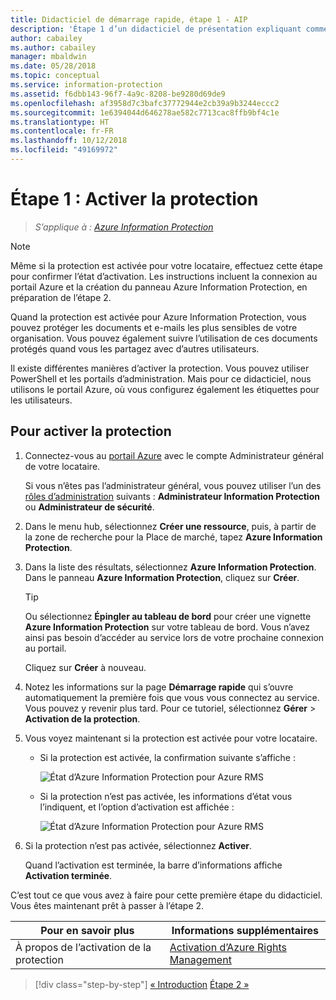 ```yaml
---
title: Didacticiel de démarrage rapide, étape 1 - AIP
description: 'Étape 1 d’un didacticiel de présentation expliquant comment tester rapidement Azure Information Protection : Activer le service de protection.'
author: cabailey
ms.author: cabailey
manager: mbaldwin
ms.date: 05/28/2018
ms.topic: conceptual
ms.service: information-protection
ms.assetid: f6dbb143-96f7-4a9c-8208-be9280d69de9
ms.openlocfilehash: af3958d7c3bafc37772944e2cb39a9b3244eccc2
ms.sourcegitcommit: 1e6394044d646278ae582c7713cac8ffb9bf4c1e
ms.translationtype: HT
ms.contentlocale: fr-FR
ms.lasthandoff: 10/12/2018
ms.locfileid: "49169972"
---
```

# <a name="step-1-activate-protection"></a>Étape 1 : Activer la protection
 
>*S’applique à : [Azure Information Protection](https://azure.microsoft.com/pricing/details/information-protection)*

> [!NOTE]
>Même si la protection est activée pour votre locataire, effectuez cette étape pour confirmer l’état d’activation. Les instructions incluent la connexion au portail Azure et la création du panneau Azure Information Protection, en préparation de l’étape 2.

Quand la protection est activée pour Azure Information Protection, vous pouvez protéger les documents et e-mails les plus sensibles de votre organisation. Vous pouvez également suivre l’utilisation de ces documents protégés quand vous les partagez avec d’autres utilisateurs. 

Il existe différentes manières d’activer la protection. Vous pouvez utiliser PowerShell et les portails d’administration. Mais pour ce didacticiel, nous utilisons le portail Azure, où vous configurez également les étiquettes pour les utilisateurs. 

## <a name="to-activate-protection"></a>Pour activer la protection

1. Connectez-vous au [portail Azure](https://portal.azure.com) avec le compte Administrateur général de votre locataire. 
    
    Si vous n’êtes pas l’administrateur général, vous pouvez utiliser l’un des [rôles d’administration](/azure/active-directory/active-directory-assign-admin-roles-azure-portal) suivants : **Administrateur Information Protection** ou **Administrateur de sécurité**.

2. Dans le menu hub, sélectionnez **Créer une ressource**, puis, à partir de la zone de recherche pour la Place de marché, tapez **Azure Information Protection**. 
    
3. Dans la liste des résultats, sélectionnez **Azure Information Protection**. Dans le panneau **Azure Information Protection**, cliquez sur **Créer**.
    
    > [!TIP] 
    > Ou sélectionnez **Épingler au tableau de bord** pour créer une vignette **Azure Information Protection** sur votre tableau de bord. Vous n’avez ainsi pas besoin d’accéder au service lors de votre prochaine connexion au portail.
    
    Cliquez sur **Créer** à nouveau.

4. Notez les informations sur la page **Démarrage rapide** qui s’ouvre automatiquement la première fois que vous vous connectez au service. Vous pouvez y revenir plus tard. Pour ce tutoriel, sélectionnez **Gérer** > **Activation de la protection**. 

5. Vous voyez maintenant si la protection est activée pour votre locataire. 
    
    - Si la protection est activée, la confirmation suivante s’affiche :
        
        ![État d’Azure Information Protection pour Azure RMS](./media/info-protect-azurerms-activated.png)
        
    - Si la protection n’est pas activée, les informations d’état vous l’indiquent, et l’option d’activation est affichée :
        
        ![État d’Azure Information Protection pour Azure RMS](./media/info-protect-azurerms-deactivated.png)

6. Si la protection n’est pas activée, sélectionnez **Activer**. 

    Quand l’activation est terminée, la barre d’informations affiche **Activation terminée**.

C’est tout ce que vous avez à faire pour cette première étape du didacticiel. Vous êtes maintenant prêt à passer à l’étape 2.

|Pour en savoir plus|Informations supplémentaires|
|--------------------------------|--------------------------|
|À propos de l’activation de la protection|[Activation d’Azure Rights Management](activate-service.md)|


>[!div class="step-by-step"]
[&#171; Introduction](infoprotect-quick-start-tutorial.md)
[Étape 2 &#187;](infoprotect-tutorial-step2.md)

